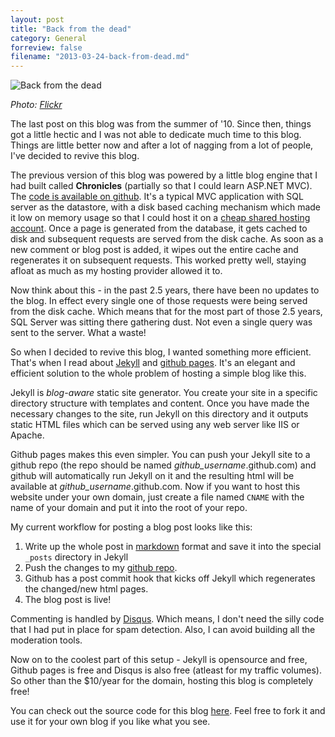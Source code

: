 ```yaml
---
layout: post
title: "Back from the dead"
category: General
forreview: false
filename: "2013-03-24-back-from-dead.md"
---
```

![Back from the dead](http://farm3.staticflickr.com/2735/5807179168_41db33897d_z.jpg)

*Photo: [Flickr](http://www.flickr.com/photos/natura_pagana/5807179168/sizes/z/in/photostream/)*

The last post on this blog was from the summer of '10. Since then, things got a little hectic and I was not able to dedicate much time to this blog. Things are little better now and after a lot of nagging from a lot of people, I've decided to revive this blog. 

The previous version of this blog was powered by a little blog engine that I had built called **Chronicles** (partially so that I could learn ASP.NET MVC). The [code is available on github](https://github.com/madaboutcode/Chronicles).   It's a typical MVC application with SQL server as the datastore, with a disk based caching mechanism which made it low on memory usage so that I could host it on a [cheap shared hosting account](http://www.winhost.com/). Once a page is generated from the database, it gets cached to disk and subsequent requests are served from the disk cache. As soon as a new comment or blog post is added, it wipes out the entire cache and regenerates it on subsequent  requests. This worked pretty well, staying afloat as much as my hosting provider allowed it to. 

Now think about this - in the past 2.5 years, there have been no updates to the blog. In effect every single one of those requests were being served from the disk cache. Which means that for the most part of those 2.5 years, SQL Server was sitting there gathering dust. Not even a single query was sent to the server. What a waste! 

So when I decided to revive this blog, I wanted something more efficient. That's when I read about [Jekyll](https://github.com/mojombo/jekyll#jekyll) and [github pages](http://pages.github.com/). It's an elegant and efficient solution to the whole problem of hosting a simple blog like this. 

Jekyll is *blog-aware* static site generator. You create your site in a specific directory structure with templates and content. Once you have made the necessary changes to the site, run Jekyll on this directory and it outputs static HTML files which can be served using any web server like IIS or Apache. 

Github pages makes this even simpler. You can push your Jekyll site to a github repo (the repo should be named *github_username*.github.com) and github will automatically run Jekyll on it and the resulting html will be available at *github_username*.github.com. Now if you want to host this website under your own domain, just create a file named `CNAME` with the name of your domain and put it into the root of your repo.  

My current workflow for posting a blog post looks like this:
1. Write up the whole post in [markdown](http://en.wikipedia.org/wiki/Markdown) format and save it into the special `_posts` directory in  Jekyll
2.  Push the changes to my [github repo](https://github.com/madaboutcode/madaboutcode.github.com). 
3. Github has a post commit hook that kicks off Jekyll which regenerates the changed/new html pages. 
4. The blog post is live! 

Commenting is handled by [Disqus](http://disqus.com/). Which means, I don't need the silly code that I had put in place for spam detection. Also, I can avoid building all the moderation tools. 

Now on to the coolest part of this setup - Jekyll is opensource and free, Github pages is free and Disqus is also free (atleast for my traffic volumes). So other than the $10/year for the domain, hosting this blog is completely free!

You can check out the source code for this blog [here](https://github.com/madaboutcode/madaboutcode.github.com). Feel free to fork it and use it for your own blog if you like what you see.
